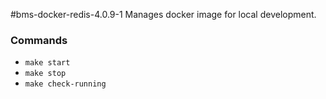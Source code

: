 #bms-docker-redis-4.0.9-1
Manages docker image for local development.

### Commands
- `make start`
- `make stop`
- `make check-running`